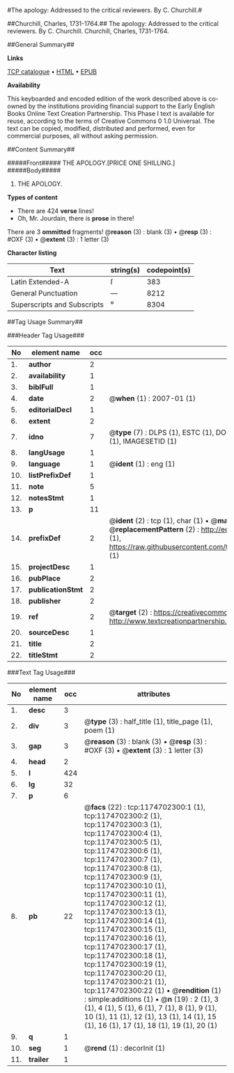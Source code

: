 #The apology: Addressed to the critical reviewers. By C. Churchill.#

##Churchill, Charles, 1731-1764.##
The apology: Addressed to the critical reviewers. By C. Churchill.
Churchill, Charles, 1731-1764.

##General Summary##

**Links**

[TCP catalogue](http://www.ota.ox.ac.uk/tcp/)  • 
[HTML](http://tei.it.ox.ac.uk/tcp/Texts-HTML/free/004/004796304.html)  • 
[EPUB](http://tei.it.ox.ac.uk/tcp/Texts-EPUB/free/004/004796304.epub)

**Availability**

This keyboarded and encoded edition of the
	       work described above is co-owned by the institutions
	       providing financial support to the Early English Books
	       Online Text Creation Partnership. This Phase I text is
	       available for reuse, according to the terms of Creative
	       Commons 0 1.0 Universal. The text can be copied,
	       modified, distributed and performed, even for
	       commercial purposes, all without asking permission.


##Content Summary##

#####Front#####
THE APOLOGY.[PRICE ONE SHILLING.]
#####Body#####

1. THE APOLOGY.

**Types of content**

  * There are 424 **verse** lines!
  * Oh, Mr. Jourdain, there is **prose** in there!

There are 3 **ommitted** fragments! 
 @__reason__ (3) : blank (3)  •  @__resp__ (3) : #OXF (3)  •  @__extent__ (3) : 1 letter (3)

**Character listing**


|Text|string(s)|codepoint(s)|
|---|---|---|
|Latin Extended-A|ſ|383|
|General Punctuation|—|8212|
|Superscripts             and Subscripts|⁰|8304|

##Tag Usage Summary##

###Header Tag Usage###

|No|element name|occ|attributes|
|---|---|---|---|
|1.|__author__|2||
|2.|__availability__|1||
|3.|__biblFull__|1||
|4.|__date__|2| @__when__ (1) : 2007-01 (1)|
|5.|__editorialDecl__|1||
|6.|__extent__|2||
|7.|__idno__|7| @__type__ (7) : DLPS (1), ESTC (1), DOCNO (1), TCP (1), GALEDOCNO (1), CONTENTSET (1), IMAGESETID (1)|
|8.|__langUsage__|1||
|9.|__language__|1| @__ident__ (1) : eng (1)|
|10.|__listPrefixDef__|1||
|11.|__note__|5||
|12.|__notesStmt__|1||
|13.|__p__|11||
|14.|__prefixDef__|2| @__ident__ (2) : tcp (1), char (1)  •  @__matchPattern__ (2) : ([0-9\-]+):([0-9IVX]+) (1), (.+) (1)  •  @__replacementPattern__ (2) : http://eebo.chadwyck.com/downloadtiff?vid=$1&page=$2 (1), https://raw.githubusercontent.com/textcreationpartnership/Texts/master/tcpchars.xml#$1 (1)|
|15.|__projectDesc__|1||
|16.|__pubPlace__|2||
|17.|__publicationStmt__|2||
|18.|__publisher__|2||
|19.|__ref__|2| @__target__ (2) : https://creativecommons.org/publicdomain/zero/1.0/ (1), http://www.textcreationpartnership.org/docs/. (1)|
|20.|__sourceDesc__|1||
|21.|__title__|2||
|22.|__titleStmt__|2||


###Text Tag Usage###

|No|element name|occ|attributes|
|---|---|---|---|
|1.|__desc__|3||
|2.|__div__|3| @__type__ (3) : half_title (1), title_page (1), poem (1)|
|3.|__gap__|3| @__reason__ (3) : blank (3)  •  @__resp__ (3) : #OXF (3)  •  @__extent__ (3) : 1 letter (3)|
|4.|__head__|2||
|5.|__l__|424||
|6.|__lg__|32||
|7.|__p__|6||
|8.|__pb__|22| @__facs__ (22) : tcp:1174702300:1 (1), tcp:1174702300:2 (1), tcp:1174702300:3 (1), tcp:1174702300:4 (1), tcp:1174702300:5 (1), tcp:1174702300:6 (1), tcp:1174702300:7 (1), tcp:1174702300:8 (1), tcp:1174702300:9 (1), tcp:1174702300:10 (1), tcp:1174702300:11 (1), tcp:1174702300:12 (1), tcp:1174702300:13 (1), tcp:1174702300:14 (1), tcp:1174702300:15 (1), tcp:1174702300:16 (1), tcp:1174702300:17 (1), tcp:1174702300:18 (1), tcp:1174702300:19 (1), tcp:1174702300:20 (1), tcp:1174702300:21 (1), tcp:1174702300:22 (1)  •  @__rendition__ (1) : simple:additions (1)  •  @__n__ (19) : 2 (1), 3 (1), 4 (1), 5 (1), 6 (1), 7 (1), 8 (1), 9 (1), 10 (1), 11 (1), 12 (1), 13 (1), 14 (1), 15 (1), 16 (1), 17 (1), 18 (1), 19 (1), 20 (1)|
|9.|__q__|1||
|10.|__seg__|1| @__rend__ (1) : decorInit (1)|
|11.|__trailer__|1||
